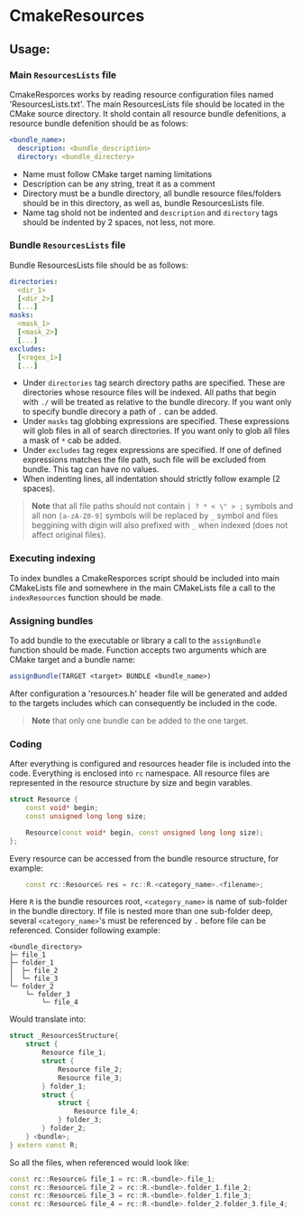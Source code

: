 # CmakeResources

## Usage:

### Main `ResourcesLists` file
CmakeResporces works by reading resource configuration files named 'ResourcesLists.txt'. The main ResourcesLists file should be located in the CMake source directory. It shold contain all resource bundle defenitions, a resource bundle defenition should be as folows:
```YAML
<bundle_name>:
  description: <bundle_description>
  directory: <bundle_directory>
```
- Name must follow CMake target naming limitations
- Description can be any string, treat it as a comment
- Directory must be a bundle directory, all bundle resource files/folders should be in this directory, as well as, bundle ResourcesLists file.
- Name tag shold not be indented and `description` and `directory` tags should be indented by 2 spaces, not less, not more.

### Bundle `ResourcesLists` file
Bundle ResourcesLists file should be as follows:
```YAML
directories:
  <dir_1>
  [<dir_2>]
  [...]
masks:
  <mask_1>
  [<mask_2>]
  [...]
excludes:
  [<regex_1>]
  [...]
```
- Under `directories` tag search directory paths are specified. These are directories whose resource files will be indexed. All paths that begin with `./` will be treated as relative to the bundle direcory. If you want only to specify bundle direcory a path of `.` can be added.
- Under `masks` tag globbing expressions are specified. These expressions will glob files in all of search directories. If you want only to glob all files a mask of `*` cab be added.
- Under `excludes` tag regex expressions are specified. If one of defined expressions matches the file path, such file will be excluded from bundle. This tag can have no values.
- When indenting lines, all indentation should strictly follow example (2 spaces).

> **Note** that all file paths should not contain `| ? * < \" > ;` symbols and all non `[a-zA-Z0-9]` symbols will be replaced by `_` symbol and files beggining with digin will also prefixed with `_` when indexed (does not affect original files).

### Executing indexing
To index bundles a CmakeResporces script should be included into main CMakeLists file and somewhere in the main CMakeLists file a call to the `indexResources` function should be made.

### Assigning bundles
To add bundle to the executable or library a call to the `assignBundle` function should be made. Function accepts two arguments which are CMake target and a bundle name:
```cmake
assignBundle(TARGET <target> BUNDLE <bundle_name>)
```
After configuration a 'resources.h' header file will be generated and added to the targets includes which can consequently be included in the code.

> **Note** that only one bundle can be added to the one target.

### Coding
After everything is configured and resources header file is included into the code. Everything is enclosed into `rc` namespace. All resource files are represented in the resource structure by size and begin varables.
```c++
struct Resource {
    const void* begin;
    const unsigned long long size;

    Resource(const void* begin, const unsigned long long size);
};
```
Every resource can be accessed from the bundle resource structure, for example:
```c++
    const rc::Resource& res = rc::R.<category_name>.<filename>;
```
Here `R` is the bundle resources root, `<category_name>` is name of sub-folder in the bundle directory. If file is nested more than one sub-folder deep, several `<category_name>`'s must be referenced by `.` before file can be referenced. Consider following example:
```
<bundle_directory>
├─ file_1
├─ folder_1
│  ├─ file_2
│  └─ file_3
└─ folder_2
    └─ folder_3
        └─ file_4
```
Would translate into:
```c++
struct _ResourcesStructure{
    struct {
        Resource file_1;
        struct {
            Resource file_2;
            Resource file_3;
        } folder_1;
        struct {
            struct {
                Resource file_4;
            } folder_3;
        } folder_2;
    } <bundle>;
} extern const R;
```
So all the files, when referenced would look like:
```c++
const rc::Resource& file_1 = rc::R.<bundle>.file_1;
const rc::Resource& file_2 = rc::R.<bundle>.folder_1.file_2;
const rc::Resource& file_3 = rc::R.<bundle>.folder_1.file_3;
const rc::Resource& file_4 = rc::R.<bundle>.folder_2.folder_3.file_4;
```